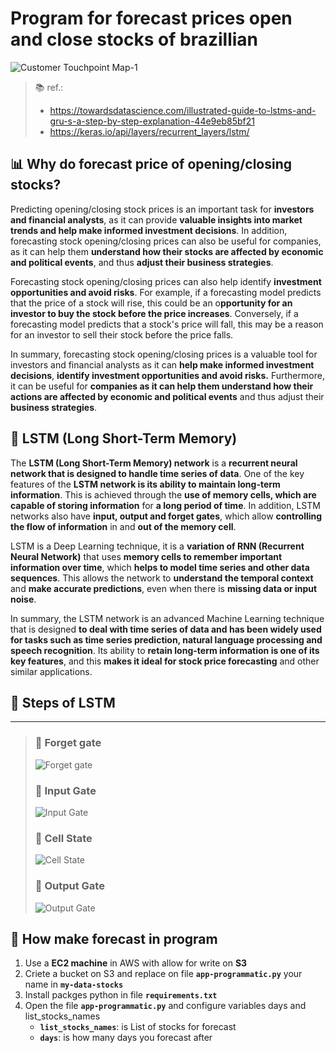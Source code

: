 # **Program for forecast prices open and close stocks of brazillian**

![Customer Touchpoint Map-1](https://user-images.githubusercontent.com/49824600/217238593-6fd89c1b-ca37-46d5-ac1a-5fe9a218b822.jpg)

>📚 ref.:<br>
>* https://towardsdatascience.com/illustrated-guide-to-lstms-and-gru-s-a-step-by-step-explanation-44e9eb85bf21<br>
>* https://keras.io/api/layers/recurrent_layers/lstm/<br>

## 📊 **Why do forecast price of opening/closing stocks?**


Predicting opening/closing stock prices is an important task for **investors and financial analysts**, as it can provide **valuable insights into market trends and help make informed investment decisions**. In addition, forecasting stock opening/closing prices can also be useful for companies, as it can help them **understand how their stocks are affected by economic and political events**, and thus **adjust their business strategies**.

Forecasting stock opening/closing prices can also help identify **investment opportunities and avoid risks**. For example, if a forecasting model predicts that the price of a stock will rise, this could be an o**pportunity for an investor to buy the stock before the price increases**. Conversely, if a forecasting model predicts that a stock's price will fall, this may be a reason for an investor to sell their stock before the price falls.

In summary, forecasting stock opening/closing prices is a valuable tool for investors and financial analysts as it can **help make informed investment decisions**, **identify investment opportunities and avoid risks.** Furthermore, it can be useful for **companies as it can help them understand how their actions are affected by economic and political events** and thus adjust their **business strategies**.

## 🗿 **LSTM (Long Short-Term Memory)**


The **LSTM (Long Short-Term Memory) network** is a **recurrent neural network that is designed to handle time series of data**. One of the key features of the **LSTM network is its ability to maintain long-term information**. This is achieved through the **use of memory cells, which are capable of storing information** for **a long period of time**. In addition, LSTM networks also have **input, output and forget gates**, which allow **controlling the flow of information** in and **out of the memory cell**.

LSTM is a Deep Learning technique, it is a **variation of RNN (Recurrent Neural Network)** that uses **memory cells to remember important information over time**, which **helps to model time series and other data sequences**. This allows the network to **understand the temporal context** and **make accurate predictions**, even when there is **missing data or input noise**.

In summary, the LSTM network is an advanced Machine Learning technique that is designed **to deal with time series of data and has been widely used for tasks such as time series prediction, natural language processing and speech recognition**. Its ability to **retain long-term information is one of its key features**, and this **makes it ideal for stock price forecasting** and other similar applications.


## 🔰 **Steps of LSTM**
---
>  ### 📌 **Forget gate**
>![Forget gate](https://miro.medium.com/max/828/1*GjehOa513_BgpDDP6Vkw2Q.gif)
>  ### 📌 **Input Gate**
>![Input Gate](https://miro.medium.com/max/828/1*TTmYy7Sy8uUXxUXfzmoKbA.gif)
>  ### 📌 **Cell State**
>![Cell State](https://miro.medium.com/max/828/1*S0rXIeO_VoUVOyrYHckUWg.gif)
>  ### 📌 **Output Gate**
>![Output Gate](https://miro.medium.com/max/828/1*VOXRGhOShoWWks6ouoDN3Q.gif)

## 🥳 **How make forecast in program**

1. Use a **EC2 machine** in AWS with allow for write on **S3**
2. Criete a bucket on S3 and replace on file **```app-programmatic.py```** your name in **```my-data-stocks```**
3. Install packges python in file **```requirements.txt```**
4. Open the file **```app-programmatic.py```** and configure variables days and list_stocks_names
    - **```list_stocks_names```**: is List of stocks for forecast
     - **```days```**: is how many days you forecast after
